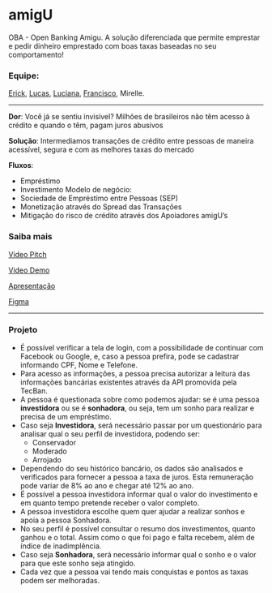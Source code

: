 # amigU
OBA - Open Banking Amigu. A solução diferenciada que permite emprestar e pedir dinheiro emprestado com boas taxas baseadas no seu comportamento!

### Equipe:

[Erick](https://github.com/erickcg97), [Lucas](https://github.com/skylucacius), [Luciana](https://github.com/lcnunes09), [Francisco](https://github.com/francisnardi), Mirelle.

-----

**Dor**:
Você já se sentiu invisível? Milhões de brasileiros não têm acesso à crédito e quando o têm, pagam juros abusivos

**Solução**:
Intermediamos transações de crédito entre pessoas de maneira acessível, segura e com as melhores taxas do mercado

**Fluxos**:
* Empréstimo
* Investimento
Modelo de negócio:
* Sociedade de Empréstimo entre Pessoas (SEP)
* Monetização através do Spread das Transações
* Mitigação do risco de crédito através dos Apoiadores amigU’s


### Saiba mais
[Video Pitch](https://www.youtube.com/watch?v=irYVLOcneIc)

[Video Demo](https://youtu.be/VaOwph-mo_s)

[Apresentação](https://github.com/OBA-Amigu/amigu/blob/master/Time25_OBA.pdf)

[Figma](https://www.figma.com/file/aLdEg1YYZ9HfWmWSfebkSU/Hackthon-TecBan?node-id=2%3A29)

-----
### Projeto 
- É possível verificar a tela de login, com a possibilidade de continuar com Facebook ou Google, e, caso a pessoa prefira, pode se cadastrar informando CPF, Nome e Telefone.
- Para acesso as informações, a pessoa precisa autorizar a leitura das informações bancárias existentes através da API promovida pela TecBan.
- A pessoa é questionada sobre como podemos ajudar: se é uma pessoa **investidora** ou se é **sonhadora**, ou seja, tem um sonho para realizar e precisa de um empréstimo.
- Caso seja **Investidora**, será necessário passar por um questionário para analisar qual o seu perfil de investidora, podendo ser:
	- Conservador
	- Moderado
	- Arrojado
- Dependendo do seu histórico bancário, os dados são analisados e verificados para fornecer a pessoa a taxa de juros. Esta remuneração pode variar de 8% ao ano e chegar até 12% ao ano.
- É possível a pessoa investidora informar qual o valor do investimento e em quanto tempo pretende receber o valor completo.
- A pessoa investidora escolhe quem quer ajudar a realizar sonhos e apoia a pessoa Sonhadora.
- No seu perfil é possível consultar o resumo dos investimentos, quanto ganhou e o total. Assim como o que foi pago e falta recebem, além de índice de inadimplência.
- Caso seja **Sonhadora**, será necessário informar qual o sonho e o valor para que este sonho seja atingido.
- Cada vez que a pessoa vai tendo mais conquistas e pontos as taxas podem ser melhoradas.
